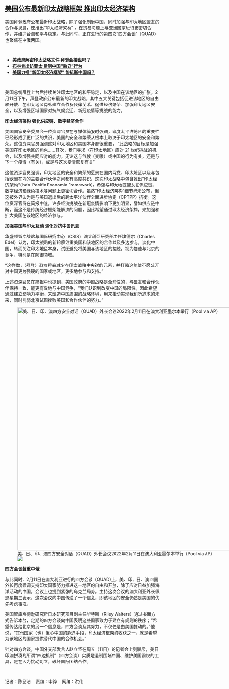 <!--1644611940000-->
[美国公布最新印太战略框架 推出印太经济架构](https://www.rfa.org/mandarin/yataibaodao/junshiwaijiao/cm-02112022100015.html)
------

<p>美国拜登政府公布最新印太战略，除了强化制衡中国，同时加强与印太地区盟友的合作与发展，还推出“印太经济架构” ，在贸易问题上与亚洲国家进行更密切合作，并维护台海和平与稳定。与此同时，正在进行的第四次“四方会谈”（QUAD）也聚焦在中俄两国。</p><p><br/></p><ul><li><a href="https://www.rfa.org/mandarin/yataibaodao/junshiwaijiao/xx-01132021131723.html"><strong>美政府解密印太战略文件 拜登会接盘吗？</strong></a></li><li><a href="https://www.rfa.org/mandarin/Xinwen/7-02072022114418.html"><strong>布林肯出访亚太 反制中国“胁迫”行为</strong></a><strong><a href="https://www.rfa.org/mandarin/Xinwen/1-02102022103418.html"></a></strong></li><li><strong><a href="https://www.rfa.org/mandarin/yataibaodao/junshiwaijiao/rc-10292021100644.html">美国力推"新印太经济框架" 能抗衡中国吗？</a></strong></li></ul><p><br/></p><p>美国总统拜登上台后持续关注印太地区的和平稳定，以及中国在该地区的扩张。2月11日下午，拜登政府公布最新的印太战略，其中五大关键包括促进该地区的自由和开放、在印太地区内外建立合作及伙伴关系、促进经济繁荣、加强印太地区安全，以及<span>增强区域国家</span>对抗气候变迁、新冠疫情等挑战的能力。</p><p><strong>印太经济架构</strong> <strong>强化供应链、数字经济合作</strong></p><p>美国国家安全委员会一位资深官员在与媒体简报时强调，印度太平洋地区的重要性已经形成了更广泛的共识，美国的安全和繁荣从根本上取决于印太地区的安全和繁荣。<span>这位资深官员强调这对印太地区和美国本身都很重要，</span> “此战略的目标是<span>加强</span>美国在印太地区的角色......其次，我们寻求（在印太地区）应<span>对</span> 21 世纪挑战的机会，以及增强共同应对的能力，无论这与气候（变暖）或中国的行为有关，还是与下一个疫情（有关），或是与这次疫情恢复有关”</p><p>这位资深官员强调，印太地区的安全和繁荣的愿景在国内两党、印太地区以及与包括欧洲在内的主要合作伙伴之间都有高度共识。这次印太战略中包含推出“印太经济架构”(Indo-Pacific Economic Framework)，希望与印太地区盟友在供应链、数字经济和绿色技术等问题上更密切合作。虽然“印太经济架构”细节尚未公布，但这被外界认为是与美国退出后的跨太平洋伙伴全面进步协定（CPTPP）抗衡。这位资深官员在简报中说，许多经济挑战在新冠疫情影响下更加明显，譬如供应链中断，而这不是传统经济框架能解决的问题，因此希望通过印太经济架构，来加强和扩大美国在该地区的经济参与。</p><p><strong>加强美国与印太互动</strong> <strong>淡化对抗中国讯息</strong></p><p>华盛顿智库战略与国际研究中心<span>（</span>CSIS）澳大利亞研究部主任埃德尔（Charles Edel）认为，印太战略的新轮廓注重美国和该地区的合作以及多边参与，淡化中国，转而关注印太地区本身，试图避免将美国与该地区的接触，视为加速与北京的竞争，特别是在防御领域。</p><p>“这样做，（拜登）政府将会减少在印太战略中尖锐的元素，并打赌这能使不愿公开对中国更为强硬的国家或地区，更多地参与和支持。”</p><p>上述资深官员在简报中也提到，美国政府的中国战略是全球性的，与盟友和合作伙伴保持一致，能更有效地与中国竞争，“我们认识到改变中国的局限性，因此希望通过建立影响力平衡，来塑造中国周围的战略环境，用来推动<span>实现我们所追求的</span>未来，同时削弱北京试图挫败美国和合作伙伴的努力。”</p><p><figure class="image-richtext image-inline captioned" style="width:1280px;"><img alt="美、日、印、澳四方安全对话（QUAD）外长会议2022年2月11日在澳大利亚墨尔本举行（Pool via AP）" height="792" src="https://www.rfa.org/mandarin/yataibaodao/junshiwaijiao/cm-02112022100015.html/cm0211a.jpg/@@images/ccb6f421-e78e-4d34-8147-20f8881475e8.jpeg" title="cm0211a.jpg" width="1280"/><figcaption class="image-caption">美、日、印、澳四方安全对话（QUAD）外长会议2022年2月11日在澳大利亚墨尔本举行（Pool via AP）</figcaption><small></small><div id="zoomattribute"><a data-caption="美、日、印、澳四方安全对话（QUAD）外长会议2022年2月11日在澳大利亚墨尔本举行（Pool via AP）" data-fancybox="" href="https://www.rfa.org/mandarin/yataibaodao/junshiwaijiao/cm-02112022100015.html/cm0211a.jpg" id="single_image" title="美、日、印、澳四方安全对话（QUAD）外长会议2022年2月11日在澳大利亚墨尔本举行（Pool via AP）"><img src="/++plone++rfa-resources/img/icon-zoom.png"/></a></div></figure></p><p><strong>四方会谈著重中俄</strong></p><p>与此同时，2月11日在澳大利亚进行的四方会谈（QUAD)上，美、印、日、澳四国外长再度强调支持印太国家努力推进<span>这一地区的自由和开放</span>，除了应对日益加强海洋活动的中国，会议上也提到紧张的乌克兰局势。主持这次会议的澳大利亚外长佩恩星期三表示，这次会议向中国传递了一个信息，即该地区的安全仍然是美国的优先考虑事项。 </p><p>美国智库哈德逊研究所日本研究项目副主任华特斯（Riley Walters）<span>通过书面方式</span>告诉本台，定期的四方会谈向中国表明这些国家致力于建立有规则的秩序；“希望传达给北京的另一个信息是，四方会谈及其努力，不仅仅是由美国推动的。”他说，“其他国家（也）担心中国的胁迫手段，印太经济框架的收获之一，就是希望为该地区的国家提供替代中国的合作机会。”</p><p>针对四方会谈，中国外交部发言人赵立坚在周五（11日）的记者会上则驳斥，美日印澳拼凑的所谓“四边机制”（四方会谈）实质是遏制围堵中国、维护美国霸权的工具，是在人为挑动对立，破坏国际团结合作。</p><p><br/></p><p>记者：陈品洁    责编：申铧    网编：洪伟</p>
